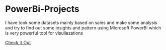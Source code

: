 # PowerBi-Projects

I have took some datasets mainly based on sales and make some analysis and try to find out some insights and pattern using 
Microsoft PowerBI which is very powerful tool for visuliazations

[Check It Out](https://youtu.be/yKna3K55crI "YouTube Link")
